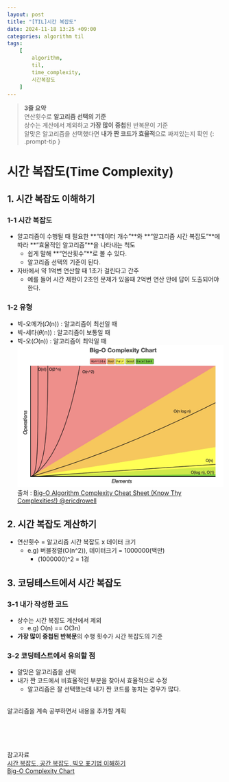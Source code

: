 ```yaml
---
layout: post
title: "[TIL]시간 복잡도"
date: 2024-11-18 13:25 +09:00
categories: algorithm til
tags:
    [
        algorithm,
        til,
        time_complexity,
        시간복잡도
    ]
---
```

> **3줄 요약**
<br>연산횟수로 **알고리즘 선택의 기준**
<br>상수는 계산에서 제외하고 **가장 많이 중첩**된 반복문이 기준
<br>알맞은 알고리즘을 선택했다면 **내가 짠 코드가 효율적**으로 짜져있는지 확인
{: .prompt-tip }

# 시간 복잡도(Time Complexity)

## 1. 시간 복잡도 이해하기
### 1-1 시간 복잡도
- 알고리즘이 수행될 때 필요한 **“데이터 개수”**와 **“알고리즘 시간 복잡도”**에 따라 **“효율적인 알고리즘”**을 나타내는 척도
  - 쉽게 말해 **“연산횟수”**로 볼 수 있다.
  - 알고리즘 선택의  기준이 된다.
- 자바에서 약 1억번 연산할 때 1초가 걸린다고 간주
  - 예를 들어 시간 제한이 2초인 문제가 있을때 2억번 연산 안에 답이 도출되어야 한다.
### 1-2 유형
- 빅-오메가(𝛺(n)) : 알고리즘이 최선일 때
- 빅-세타(𝜃(n)) : 알고리즘이 보통일 때
- 빅-오(𝛰(n)) : 알고리즘이 최악일 때
![time_complexity_sheet](assets/img/til/time-complexity-sheet.jpg)
  출처 : [Big-O Algorithm Complexity Cheat Sheet \(Know Thy Complexities!\) @ericdrowell](https://www.bigocheatsheet.com/)

## 2. 시간 복잡도 계산하기
- 연산횟수 = 알고리즘 시간 복잡도 x 데이터 크기
  - e.g) 버블정렬(O(n^2)), 데이터크기 = 1000000(백만)
    - (1000000)^2 = 1경

## 3. 코딩테스트에서 시간 복잡도
### 3-1 내가 작성한 코드
- 상수는 시간 복잡도 계산에서 제외
  - e.g) O(n) == O(3n)
- **가장 많이 중첩된 반복문**의 수행 횟수가 시간 복잡도의 기준
### 3-2 코딩테스트에서 유의할 점
- 알맞은 알고리즘을 선택
- 내가 짠 코드에서 비효율적인 부분을 찾아서 효율적으로 수정
  - 알고리즘은 잘 선택했는데 내가 짠 코드를 놓치는 경우가 많다.


<br> 알고리즘을 계속 공부하면서 내용을 추가할 계획

<br><br><br><br>
참고자료<br>
[시간 복잡도, 공간 복잡도, 빅오 표기법 이해하기](https://adjh54.tistory.com/186#3)<br>
[Big-O Complexity Chart](https://www.bigocheatsheet.com/)
